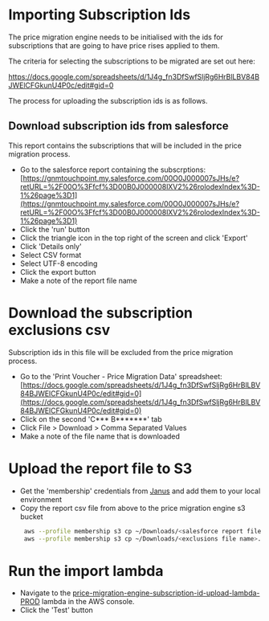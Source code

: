 # Importing Subscription Ids

The price migration engine needs to be initialised with the ids for subscriptions that are going to have price rises 
applied to them.

The criteria for selecting the subscriptions to be migrated are set out here:

https://docs.google.com/spreadsheets/d/1J4g_fn3DfSwfSljRg6HrBlLBV84BJWElCFGkunU4P0c/edit#gid=0

The process for uploading the subscription ids is as follows.

## Download subscription ids from salesforce

This report contains the subscriptions that will be included in the price migration process.

- Go to the salesforce report containing the subscrptions:
  [https://gnmtouchpoint.my.salesforce.com/00O0J000007sJHs/e?retURL=%2F00O%3Ffcf%3D00B0J000008lXV2%26rolodexIndex%3D-1%26page%3D1](https://gnmtouchpoint.my.salesforce.com/00O0J000007sJHs/e?retURL=%2F00O%3Ffcf%3D00B0J000008lXV2%26rolodexIndex%3D-1%26page%3D1)
- Click the 'run' button
- Click the triangle icon in the top right of the screen and click 'Export'  
- Click 'Details only'
- Select CSV format
- Select UTF-8 encoding
- Click the export button
- Make a note of the report file name

# Download the subscription exclusions csv

Subscription ids in this file will be excluded from the price migration process.

- Go to the 'Print Voucher - Price Migration Data' spreadsheet:
  [https://docs.google.com/spreadsheets/d/1J4g_fn3DfSwfSljRg6HrBlLBV84BJWElCFGkunU4P0c/edit#gid=0](https://docs.google.com/spreadsheets/d/1J4g_fn3DfSwfSljRg6HrBlLBV84BJWElCFGkunU4P0c/edit#gid=0)
- Click on the second 'C*** B*******' tab
- Click File > Download > Comma Separated Values  
- Make a note of the file name that is downloaded

# Upload the report file to S3

- Get the 'membership' credentials from [Janus](https://janus.gutools.co.uk/) and add them to your local environment
- Copy the report csv file from above to the price migration engine s3 bucket
  ```bash
   aws --profile membership s3 cp ~/Downloads/<salesforce report file name>.csv s3://price-migration-engine-prod/salesforce-subscription-id-report.csv
   aws --profile membership s3 cp ~/Downloads/<exclusions file name>.csv s3://price-migration-engine-prod/excluded-subscription-ids.csv
  ``` 

# Run the import lambda

- Navigate to the [price-migration-engine-subscription-id-upload-lambda-PROD](https://eu-west-1.console.aws.amazon.com/lambda/home?region=eu-west-1#/functions/price-migration-engine-subscription-id-upload-lambda-PROD?tab=configuration)
lambda in the AWS console. 
- Click the 'Test' button

  